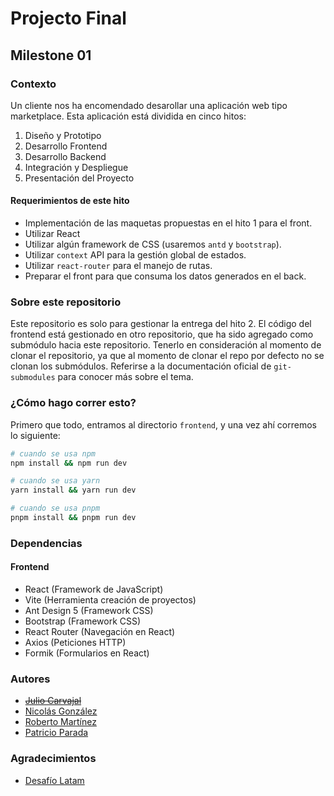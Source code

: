 # Projecto Final

## Milestone 01

### Contexto

Un cliente nos ha encomendado desarollar una aplicación web tipo marketplace. Esta aplicación está dividida en cinco hitos:

1. Diseño y Prototipo
1. Desarrollo Frontend
1. Desarrollo Backend
1. Integración y Despliegue
1. Presentación del Proyecto

#### Requerimientos de este hito

* Implementación de las maquetas propuestas en el hito 1 para el front.
* Utilizar React
* Utilizar algún framework de CSS (usaremos `antd` y `bootstrap`).
* Utilizar `context` API para la gestión global de estados.
* Utilizar `react-router` para el manejo de rutas.
* Preparar el front para que consuma los datos generados en el back.

### Sobre este repositorio

Este repositorio es solo para gestionar la entrega del hito 2. El código del frontend está gestionado en otro repositorio, que ha sido agregado como submódulo hacia este repositorio. Tenerlo en consideración al momento de clonar el repositorio, ya que al momento de clonar el repo por defecto no se clonan los submódulos. Referirse a la documentación oficial de `git-submodules` para conocer más sobre el tema.

### ¿Cómo hago correr esto? 

Primero que todo, entramos al directorio `frontend`, y una vez ahí corremos lo siguiente:

```bash
# cuando se usa npm
npm install && npm run dev

# cuando se usa yarn
yarn install && yarn run dev

# cuando se usa pnpm
pnpm install && pnpm run dev
```

### Dependencias

#### Frontend

* React (Framework de JavaScript)
* Vite (Herramienta creación de proyectos)
* Ant Design 5 (Framework CSS)
* Bootstrap (Framework CSS)
* React Router (Navegación en React)
* Axios (Peticiones HTTP)
* Formik (Formularios en React)

### Autores

* ~~[Julio Carvajal](https://github.com/jcartronics)~~
* [Nicolás González](https://github.com/NicolasGonzales-96)
* [Roberto Martínez](https://github.com/RobertoMartinezGuzman)
* [Patricio Parada](https://github.com/pelafustan)

### Agradecimientos

* [Desafío Latam](https://desafiolatam.com/)
